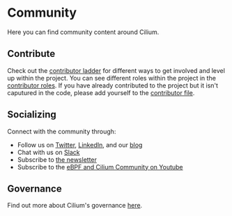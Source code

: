# Community

Here you can find community content around Cilium.

## Contribute

Check out the [contributor ladder](CONTRIBUTOR-LADDER.md) for different ways to get involved and level up within the project. You can see different roles within the project in the [contributor roles](CONTRIBUTOR-ROLES.md). If you have already contributed to the project but it isn't caputured in the code, please add yourself to the [contributor file](CONTRIBUTORS.md).

## Socializing

Connect with the community through:

* Follow us on [Twitter](https://twitter.com/ciliumproject), [LinkedIn](https://www.linkedin.com/company/cilium/), and our [blog](https://cilium.io/blog/)
* Chat with us on [Slack](https://cilium.io/slack)
* Subscribe to [the newsletter](https://cilium.io/newsletter)
* Subscribe to the [eBPF and Cilium Community on Youtube](https://www.youtube.com/channel/UCJFUxkVQTBJh3LD1wYBWvuQ)

## Governance

Find out more about Cilium's governance [here](./GOVERNANCE.md).